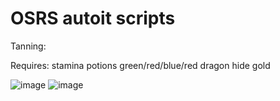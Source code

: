 # OSRS autoit scripts

Tanning:

Requires:
stamina potions
green/red/blue/red dragon hide
gold

![image](https://user-images.githubusercontent.com/8136106/199862536-0700935d-e85f-4c3c-bb54-89efba58d1aa.png)
![image](https://user-images.githubusercontent.com/8136106/199862490-0a514b4e-9e65-4998-9bac-09703f0df7fc.png)
